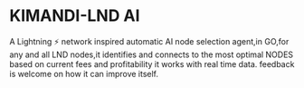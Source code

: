# KIMANDI-LND AI
A Lightning ⚡️ network inspired automatic AI node selection agent,in GO,for any and all LND nodes,it identifies and connects to the most optimal NODES based on current fees and profitability it works with real time data. feedback is welcome on how it can improve itself.
